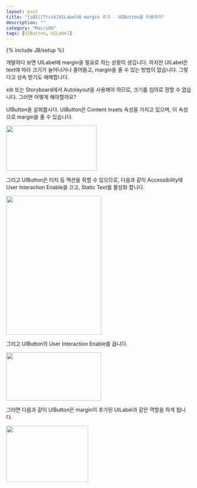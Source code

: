 ```yaml
---
layout: post
title: "[iOS][Trick]UILabel에 margin 주기 - UIButton을 이용하기"
description: ""
category: "Mac/iOS"
tags: [UIButton, UILabel]
---
```

{% include JB/setup %}

개발하다 보면 UILabel에 margin을 필요로 하는 상황이 생깁니다. 하지만 UILabel은 text에 따라 크기가 늘어나거나 줄어들고, margin을 줄 수 있는 방법이 없습니다. 그렇다고 상속 받기도 애매합니다. 

xib 또는 Storyboard에서 Autolayout을 사용해야 하므로, 크기를 임의로 정할 수 없습니다. 그러면 어떻게 해야할까요?

UIButton을 살펴봅시다. UIButton은 Content Insets 속성을 가지고 있으며, 이 속성으로 margin을 줄 수 있습니다.

<img src="https://c4.staticflickr.com/1/402/32187787355_484b95fc45.jpg" width="246" height="123" alt="">

그리고 UIButton은 터치 등 액션을 취할 수 있으므로, 다음과 같이 Accessibility에 User Interaction Enable을 끄고, Static Text를 활성화 합니다. 

<img src="https://c1.staticflickr.com/1/685/32150007736_f198b9e5b7.jpg" width="259" height="377" alt="">

그리고 UIButton의 User Interaction Enable를 끕니다.

<img src="https://c8.staticflickr.com/1/539/31377625103_414863c97b.jpg" width="258" height="131" alt="">

그러면 다음과 같이 UIButton은 margin이 추가된 UILabel과 같은 역할을 하게 됩니다.

<img src="https://c5.staticflickr.com/1/413/31346564084_7226e204bd_m.jpg" width="223" height="153" alt="">

